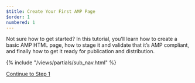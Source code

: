 ```yaml
---
$title: Create Your First AMP Page
$order: 1
numbered: 1
---
```


Not sure how to get started? In this tutorial, you’ll learn how to create a basic AMP HTML page, how to stage it and validate that it’s AMP compliant, and finally how to get it ready for publication and distribution.

{% include "/views/partials/sub_nav.html" %}

<a class="button go-button" href="/docs/get_started/create/basic_markup.html">Continue to Step 1</a>
